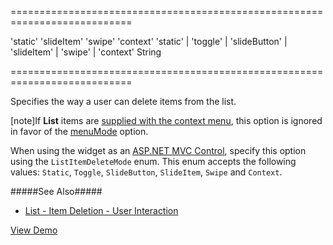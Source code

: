 ===========================================================================
<!--default-->'static'<!--/default-->
<!--custom_default_for_ios-->'slideItem'<!--/custom_default_for_ios-->
<!--custom_default_for_android-->'swipe'<!--/custom_default_for_android-->
<!--custom_default_for_windows-->'context'<!--/custom_default_for_windows-->
<!--acceptValues-->'static' | 'toggle' | 'slideButton' | 'slideItem' | 'swipe' | 'context'<!--/acceptValues-->
<!--type-->String<!--/type-->
===========================================================================

<!--shortDescription-->
Specifies the way a user can delete items from the list.
<!--/shortDescription-->

<!--fullDescription-->
[note]If **List** items are [supplied with the context menu](/Documentation/Guide/Widgets/List/Item_Context_Menu/), this option is ignored in favor of the [menuMode](/Documentation/ApiReference/UI_Widgets/dxList/Configuration/#menuMode) option.

When using the widget as an [ASP.NET MVC Control](/Documentation/Guide/ASP.NET_MVC_Controls/Fundamentals/), specify this option using the `ListItemDeleteMode` enum. This enum accepts the following values: `Static`, `Toggle`, `SlideButton`, `SlideItem`, `Swipe` and `Context`.

#####See Also#####
- [List - Item Deletion - User Interaction](/Documentation/Guide/Widgets/List/Item_Deletion/#User_Interaction)

<a href="https://js.devexpress.com/Demos/WidgetsGallery/Demo/List/ListEditingAndAPI/jQuery/Light/" class="button orange small fix-width-155" style="margin-right: 20px;" target="_blank">View Demo</a>
<!--/fullDescription-->